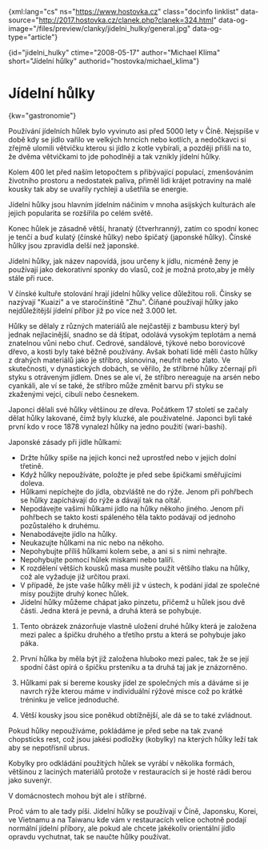 
{xml:lang="cs" ns="https://www.hostovka.cz" class="docinfo linklist" data-source="http://2017.hostovka.cz/clanek.php?clanek=324.html" data-og-image="/files/preview/clanky/jidelni_hulky/general.jpg" data-og-type="article"}

{id="jidelni\_hulky" ctime="2008-05-17" author="Michael Klíma" short="Jídelní hůlky" authorid="hostovka/michael\_klima"}

# Jídelní hůlky

<!-- generated attribute kw by user_udpatekw.sh on 2019-03-11, do not edit -->

{kw="gastronomie"}

Používání jídelních hůlek bylo vyvinuto asi před 5000 lety v Číně. Nejspíše v době kdy se jídlo vařilo ve velkých hrncích nebo kotlích, a nedočkavci si zřejmě ulomili větvičku kterou si jídlo z kotle vybírali, a později přišli na to, že dvěma větvičkami to jde pohodlněji a tak vznikly jídelní hůlky.

Kolem 400 let před naším letopočtem s přibývající populací, zmenšováním životního prostoru a nedostatek paliva, přiměl lidi krájet potraviny na malé kousky tak aby se uvařily rychleji a ušetřila se energie.

Jídelní hůlky jsou hlavním jídelním náčiním v mnoha asijských kulturách ale jejich popularita se rozšířila po celém světě.

Konec hůlek je zásadně větší, hranatý (čtverhranný), zatím co spodní konec je tenčí a buď kulatý (čínské hůlky) nebo špičatý (japonské hůlky). Čínské hůlky jsou zpravidla delší než japonské.

Jídelní hůlky, jak název napovídá, jsou určeny k jídlu, nicméně ženy je používají jako dekorativní sponky do vlasů, což je možná proto,aby je měly stále při ruce.

V čínské kultuře stolování hrají jídelní hůlky velice důležitou roli. Čínsky se nazývají "Kuaizi" a ve staročínštině "Zhu". Číňané používají hůlky jako nejdůležitější jídelní příbor již po více než 3.000 let.

Hůlky se dělaly z různých materiálů ale nejčastěji z bambusu který byl jednak nejlacinější, snadno se dá štípat, odolává vysokým teplotám a nemá znatelnou vůni nebo chuť. Cedrové, sandálové, týkové nebo borovicové dřevo, a kosti byly také běžně používány. Avšak bohatí lidé měli často hůlky z drahých materiálů jako je stříbro, slonovina, neufrit nebo zlato. Ve skutečnosti, v dynastických dobách, se věřilo, že stříbrné hůlky zčernají při styku s otráveným jídlem. Dnes se ale ví, že stříbro nereaguje na arsén nebo cyankáli, ale ví se také, že stříbro může změnit barvu při styku se zkaženými vejci, cibulí nebo česnekem.

Japonci dělali své hůlky většinou ze dřeva. Počátkem 17 století se začaly dělat hůlky lakované, čímž byly kluzké, ale použivatelné. Japonci byli také první kdo v roce 1878 vynalezl hůlky na jedno použití (wari-bashi).

Japonské zásady při jídle hůlkami:

  * Držte hůlky spíše na jejich konci než uprostřed nebo v jejich dolní třetině.
  * Když hůlky nepoužíváte, položte je před sebe špičkami směřujícími doleva.
  * Hůlkami nepíchejte do jídla, obzvláště ne do rýže. Jenom při pohřbech se hůlky zapíchávají do rýže a dávají tak na oltář.
  * Nepodávejte vašimi hůlkami jídlo na hůlky někoho jiného. Jenom při pohřbech se takto kosti spáleného těla takto podávají od jednoho pozůstalého k druhému.
  * Nenabodávejte jídlo na hůlky.
  * Neukazujte hůlkami na nic nebo na někoho.
  * Nepohybujte příliš hůlkami kolem sebe, a ani si s nimi nehrajte.
  * Nepohybujte pomocí hůlek miskami nebo talíři.
  * K rozdělení větších kousků masa musíte použít většího tlaku na hůlky, což ale vyžaduje již určitou praxi.
  * V případě, že jste vaše hůlky měli již v ústech, k podání jídal ze společné mísy použijte druhý konec hůlek.
  * Jídelní hůlky můžeme chápat jako pinzetu, přičemž u hůlek jsou dvě části. Jedna která je pevná, a druhá která se pohybuje.

1. Tento obrázek znázorňuje vlastně uložení druhé hůlky která je založena mezi palec a špičku druhého a třetího prstu a která se pohybuje jako páka.

2. První hůlka by měla být již založena hluboko mezi palec, tak že se její spodní část opírá o špičku prsteníku a ta druhá taj jak je znázorněno.

3. Hůlkami pak si bereme kousky jídel ze společných mís a dáváme si je navrch rýže kterou máme v individuální rýžové misce což po krátké tréninku je velice jednoduché.

4. Větší kousky jsou sice poněkud obtížnější, ale dá se to také zvládnout.

Pokud hůlky nepoužíváme, pokládáme je před sebe na tak zvané chopsticks rest, což jsou jakési podložky (kobylky) na kterých hůlky leží tak aby se nepotřísnil ubrus.

Kobylky pro odkládání použitých hůlek se vyrábí v několika formách, většinou z laciných materiálů protože v restauracích si je hosté rádi berou jako suvenýr.

V domácnostech mohou být ale i stříbrné.

Proč vám to ale tady píši. Jídelní hůlky se používají v Číně, Japonsku, Korei, ve Vietnamu a na Taiwanu kde vám v restauracích velice ochotně podají normální jídelní příbory, ale pokud ale chcete jakékoliv orientální jídlo opravdu vychutnat, tak se naučte hůlky používat.

